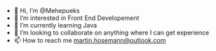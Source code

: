 - 👋 Hi, I’m @Mehepueks
- 👀 I’m interested in Front End Developement
- 🌱 I’m currently learning Java
- 💞️ I’m looking to collaborate on anything where I can get experience
- 📫 How to reach me martin.hosemann@outlook.com

<!---
Mehepueks/Mehepueks is a ✨ special ✨ repository because its `README.md` (this file) appears on your GitHub profile.
You can click the Preview link to take a look at your changes.
--->
